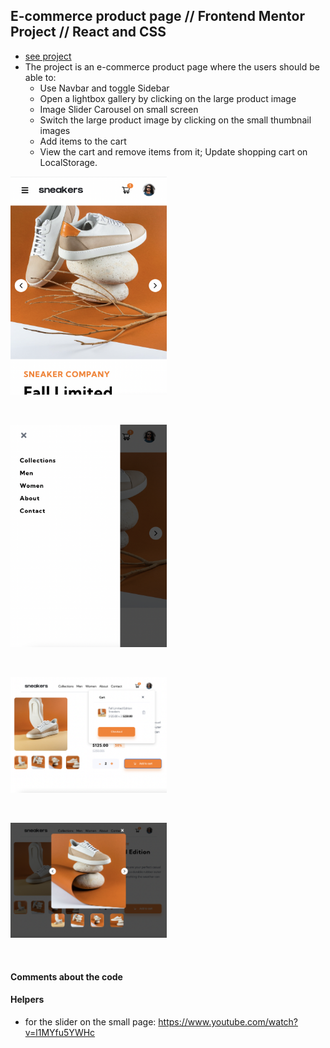 ## E-commerce product page // Frontend Mentor Project // React and CSS

- [see project](https://sweta-e-commers-product-page-fm.netlify.app)
- The project is an e-commerce product page where the users should be able to:
  - Use Navbar and toggle Sidebar
  - Open a lightbox gallery by clicking on the large product image
  - Image Slider Carousel on small screen
  - Switch the large product image by clicking on the small thumbnail images
  - Add items to the cart
  - View the cart and remove items from it; Update shopping cart on LocalStorage.

<p align-items: center>
    <img src='./readme-images/Screenshot-ecommers-product-page-01.png' width='250'>
</p>
<br/>
<p align-items: center>
    <img src='./readme-images/Screenshot-ecommers-product-page-02.png' width='250'>
</p>
<br/>
<p align-items: center>
    <img src='./readme-images/Screenshot-ecommers-product-page-03.png' width='250'>
</p>
<br/>
<p align-items: center>
    <img src='./readme-images/Screenshot-ecommers-product-page-04.png' width='250'>
</p>
<br/>

#### Comments about the code

#### Helpers

- for the slider on the small page: https://www.youtube.com/watch?v=l1MYfu5YWHc

